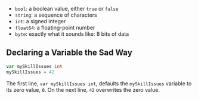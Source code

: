 - `bool`: a boolean value, either `true` or `false`
- `string`: a sequence of characters
- `int`: a signed integer
- `float64`: a floating-point number
- `byte`: exactly what it sounds like: 8 bits of data

## Declaring a Variable the Sad Way

```go
var mySkillIssues int
mySkillIssues = 42
```
The first line, `var mySkillIssues int`, defaults the `mySkillIssues` variable to its zero value, `0`. On the next line, `42` overwrites the zero value.